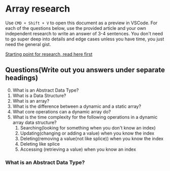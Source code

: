 # Array research

Use `CMD + Shift + V` to open this document as a preview in VSCode.
For each of the questions below, use the provided article and your own independent research to write an answer of 3-4 sentences. You don't need to go super deep into details and edge cases unless you have time, you just need the general gist.

[Starting point for research, read here first](https://lucasmagnum.medium.com/sidenotes-array-abstract-data-type-data-structure-b154140c8305)

## Questions(Write out you answers under separate headings)

0. What is an Abstract Data Type?
1. What is a Data Structure?
2. What is an array?
3. What is the difference between a dynamic and a static array?
4. What core operations can a dynamic array do?
5. What is the time complexity for the following operations in a dynamic array data structure?
   1. Searching(looking for something when you don't know an index)
   2. Updating(changing or adding a value) when you know the index
   3. Deleting(removing a value(not like splice)) when you know the index
   4. Deleting like splice
   5. Accessing (retrieving a value) when you know an index

### What is an Abstract Data Type?


